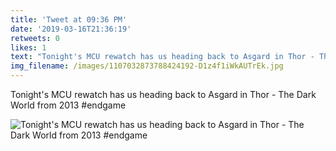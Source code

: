 ```yaml
---
title: 'Tweet at 09:36 PM'
date: '2019-03-16T21:36:19'
retweets: 0
likes: 1
text: "Tonight's MCU rewatch has us heading back to Asgard in Thor - The Dark World from 2013 #endgame"
img_filename: /images/1107032873788424192-D1z4f1iWkAUTrEk.jpg
---
```

Tonight's MCU rewatch has us heading back to Asgard in Thor - The Dark World from 2013 #endgame

![Tonight's MCU rewatch has us heading back to Asgard in Thor - The Dark World from 2013 #endgame](/images/1107032873788424192-D1z4f1iWkAUTrEk.jpg "Tonight's MCU rewatch has us heading back to Asgard in Thor - The Dark World from 2013 #endgame")
